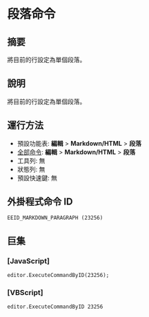 # 段落命令

## 摘要

將目前的行設定為單個段落。

## 說明

將目前的行設定為單個段落。

## 運行方法

- 預設功能表: **編輯** \> **Markdown/HTML** \> **段落**
- [全部命令](../tools/all_commands): **編輯** \> **Markdown/HTML** \> **段落**
- 工具列: 無
- 狀態列: 無
- 預設快速鍵: 無

## 外掛程式命令 ID

```
EEID_MARKDOWN_PARAGRAPH (23256)
```

## 巨集

### \[JavaScript\]

```
editor.ExecuteCommandByID(23256);
```

### \[VBScript\]

```
editor.ExecuteCommandByID 23256
```
